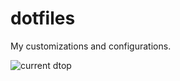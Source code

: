 dotfiles
========
My customizations and configurations. 

![current dtop](https://u.teknik.io/QzdCC.png)

